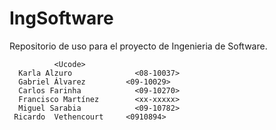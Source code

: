 IngSoftware
===========

Repositorio de uso para el proyecto de Ingenieria de Software.

              <Ucode>
      Karla Alzuro		        <08-10037>
      Gabriel Álvarez 	      <09-10029>
      Carlos Farinha 	        <09-10270>
      Francisco Martínez	    <xx-xxxxx>
      Miguel Sarabia 	        <09-10782>
     Ricardo  Vethencourt     <0910894>
